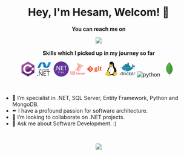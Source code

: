 <h1 align="center">Hey, I'm Hesam, Welcom! 👋</h1>
<p align="center"> 
 <strong>
  You can reach me on
  </strong>
</p>

<p align="center">
 <a href="https://linkedin.com/in/hesamkal2009" target="_blank">
  <img src="https://img.icons8.com/fluent/48/000000/linkedin.png" />
 </a>


  <br />
  
<p align="center"> 
 <strong>
  Skills which I picked up in my journey so far
  </strong>
</p>

<p align="center"> 
  <img src="https://raw.githubusercontent.com/devicons/devicon/master/icons/csharp/csharp-original.svg" alt="csharp" width="40" height="40" />
  <img src="https://raw.githubusercontent.com/devicons/devicon/master/icons/dot-net/dot-net-original-wordmark.svg" alt="dotnet" width="40" height="40" />
  <img src="https://raw.githubusercontent.com/devicons/devicon/master/icons/dotnetcore/dotnetcore-original.svg" alt="dotnet-core" width="40" height="40" />
  <img src="https://raw.githubusercontent.com/devicons/devicon/master/icons/microsoftsqlserver/microsoftsqlserver-plain-wordmark.svg" alt="mssqlserver" width="40" height="40" />
  <img src="https://raw.githubusercontent.com/devicons/devicon/master/icons/git/git-plain-wordmark.svg" alt="git" width="40" height="40" />  
  <img src="https://raw.githubusercontent.com/devicons/devicon/master/icons/linux/linux-original.svg" alt="linux" width="40" height="40" />
  <img src="https://raw.githubusercontent.com/devicons/devicon/master/icons/docker/docker-original-wordmark.svg" alt="docker" width="40" height="40" />  
  <img src="https://cdn.jsdelivr.net/gh/devicons/devicon@latest/icons/python/python-original.svg" alt="python" width="40" height="40" />
  <img src="https://raw.githubusercontent.com/devicons/devicon/master/icons/mongodb/mongodb-original.svg" alt="mongodb" width="40" height="40" />
 
  <!-- <img src="https://raw.githubusercontent.com/devicons/devicon/master/icons/javascript/javascript-original.svg" alt="javascript" width="40" height="40" />
  <img src="https://raw.githubusercontent.com/devicons/devicon/master/icons/bootstrap/bootstrap-plain-wordmark.svg" alt="bootstrap" width="40" height="40" />
  <img src="https://raw.githubusercontent.com/devicons/devicon/master/icons/sass/sass-original.svg" alt="sass" width="40" height="40" />
  <img src="https://raw.githubusercontent.com/devicons/devicon/master/icons/react/react-original-wordmark.svg" alt="react" width="40" height="40" />
  <img src="https://raw.githubusercontent.com/devicons/devicon/master/icons/redux/redux-original.svg" alt="redux" width="40" height="40" />
  <img src="https://raw.githubusercontent.com/devicons/devicon/master/icons/redis/redis-original.svg" alt="redis" width="40" height="40" /> -->
</p>

<br />


- :muscle: I’m specialist in .NET, SQL Server, Entity Framework, Python and MongoDB.
- ✒ I have a profound passion for software architecture.
- 👯 I’m looking to collaborate on .NET projects.
- 💬 Ask me about Software Development. :)


</br>

<p align="center">
 <a href="#" alt="Hesam Kalhor's github stats">
  <img src="https://github-readme-stats.vercel.app/api?username=hesamkal2009&theme=cobalt&show_icons=true" />
 </a>
</p>


